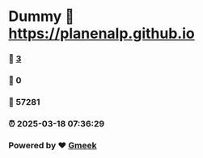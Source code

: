 # Dummy :link: https://planenalp.github.io 
### :page_facing_up: [3](https://planenalp.github.io/tag.html) 
### :speech_balloon: 0 
### :hibiscus: 57281 
### :alarm_clock: 2025-03-18 07:36:29 
### Powered by :heart: [Gmeek](https://github.com/Meekdai/Gmeek)
